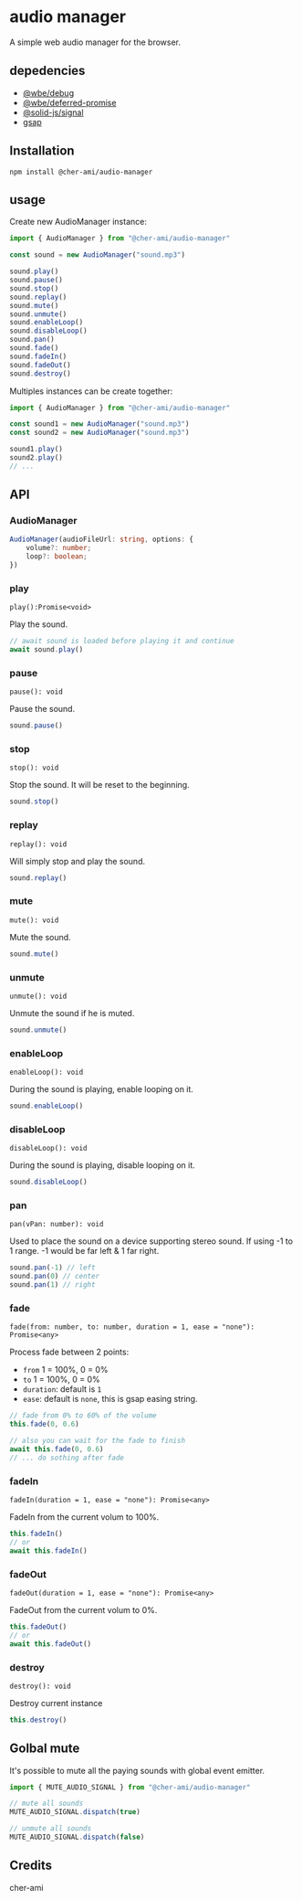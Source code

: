 # audio manager

A simple web audio manager for the browser.

## depedencies

- [@wbe/debug](https://www.npmjs.com/package/@wbe/debug)
- [@wbe/deferred-promise](https://www.npmjs.com/package/@wbe/)
- [@solid-js/signal](https://www.npmjs.com/package/@solid-js/signal)
- [gsap](https://greensock.com/gsap/)

## Installation

```shell
npm install @cher-ami/audio-manager
```

## usage

Create new AudioManager instance:

```js
import { AudioManager } from "@cher-ami/audio-manager"

const sound = new AudioManager("sound.mp3")

sound.play()
sound.pause()
sound.stop()
sound.replay()
sound.mute()
sound.unmute()
sound.enableLoop()
sound.disableLoop()
sound.pan()
sound.fade()
sound.fadeIn()
sound.fadeOut()
sound.destroy()
```

Multiples instances can be create together:

```js
import { AudioManager } from "@cher-ami/audio-manager"

const sound1 = new AudioManager("sound.mp3")
const sound2 = new AudioManager("sound.mp3")

sound1.play()
sound2.play()
// ...
```

## API

### AudioManager

```ts
AudioManager(audioFileUrl: string, options: {
    volume?: number;
    loop?: boolean;
})
```

### play

`play():Promise<void>`

Play the sound.

```js
// await sound is loaded before playing it and continue
await sound.play()
```

### pause

`pause(): void`

Pause the sound.

```js
sound.pause()
```

### stop

`stop(): void`

Stop the sound. It will be reset to the beginning.

```js
sound.stop()
```

### replay

`replay(): void`

Will simply stop and play the sound.

```js
sound.replay()
```

### mute

`mute(): void`

Mute the sound.

```js
sound.mute()
```

### unmute

`unmute(): void`

Unmute the sound if he is muted.

```js
sound.unmute()
```

### enableLoop

`enableLoop(): void`

During the sound is playing, enable looping on it.

```js
sound.enableLoop()
```

### disableLoop

`disableLoop(): void`

During the sound is playing, disable looping on it.

```js
sound.disableLoop()
```

### pan

`pan(vPan: number): void`

Used to place the sound on a device supporting stereo sound.
If using -1 to 1 range. -1 would be far left & 1 far right.

```js
sound.pan(-1) // left
sound.pan(0) // center
sound.pan(1) // right
```

### fade

`fade(from: number, to: number, duration = 1, ease = "none"): Promise<any>`

Process fade between 2 points:

- `from` 1 = 100%, 0 = 0%
- `to` 1 = 100%, 0 = 0%
- `duration`: default is `1`
- `ease`: default is `none`, this is gsap easing string.

```js
// fade from 0% to 60% of the volume
this.fade(0, 0.6)

// also you can wait for the fade to finish
await this.fade(0, 0.6)
// ... do sothing after fade
```

### fadeIn

`fadeIn(duration = 1, ease = "none"): Promise<any>`

FadeIn from the current volum to 100%.

```js
this.fadeIn()
// or
await this.fadeIn()
```

### fadeOut

`fadeOut(duration = 1, ease = "none"): Promise<any>`

FadeOut from the current volum to 0%.

```js
this.fadeOut()
// or
await this.fadeOut()
```

### destroy

`destroy(): void`

Destroy current instance

```js
this.destroy()
```

## Golbal mute

It's possible to mute all the paying sounds with global event emitter.

```js
import { MUTE_AUDIO_SIGNAL } from "@cher-ami/audio-manager"

// mute all sounds
MUTE_AUDIO_SIGNAL.dispatch(true)

// unmute all sounds
MUTE_AUDIO_SIGNAL.dispatch(false)
```

## Credits

cher-ami
